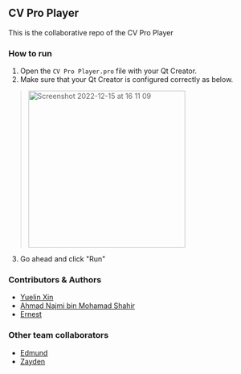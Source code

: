 ## CV Pro Player
This is the collaborative repo of the CV Pro Player

### How to run
1. Open the `CV Pro Player.pro` file with your Qt Creator.  
2. Make sure that your Qt Creator is configured correctly as below.   
> <img width="312" alt="Screenshot 2022-12-15 at 16 11 09" src="https://user-images.githubusercontent.com/89094576/207910729-9c9d8102-4584-4276-ab71-0b3415e0b487.png">
3. Go ahead and click "Run"

### Contributors & Authors
* [Yuelin Xin](https://github.com/YuelinXin)
* [Ahmad Najmi bin Mohamad Shahir](https://github.com/najmishahir)
* [Ernest](https://github.com/Ernest0828)

### Other team collaborators
* [Edmund](https://github.com/EdKenzo)
* [Zayden](https://github.com/sc21wma)
